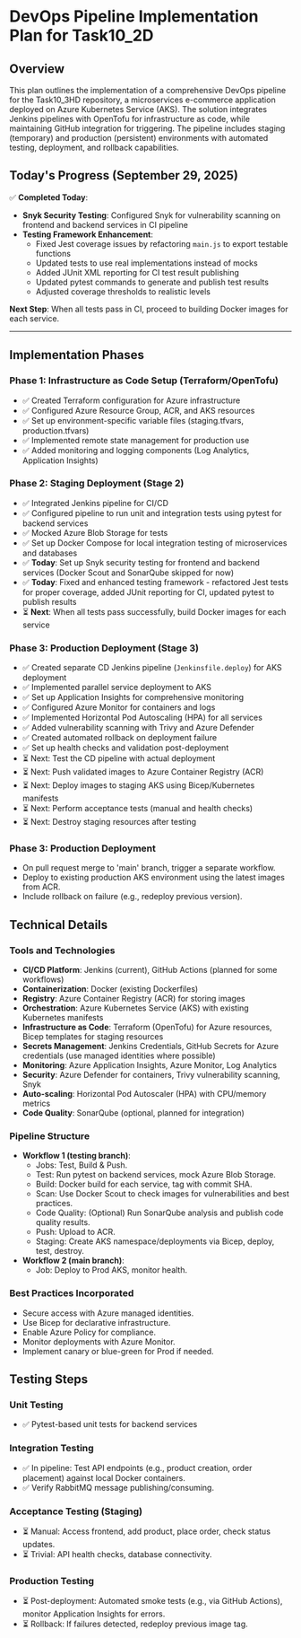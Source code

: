 # DevOps Pipeline Implementation Plan for Task10_2D

## Overview
This plan outlines the implementation of a comprehensive DevOps pipeline for the Task10_3HD repository, a microservices e-commerce application deployed on Azure Kubernetes Service (AKS). The solution integrates Jenkins pipelines with OpenTofu for infrastructure as code, while maintaining GitHub integration for triggering. The pipeline includes staging (temporary) and production (persistent) environments with automated testing, deployment, and rollback capabilities.

## Today's Progress (September 29, 2025)

✅ **Completed Today**:
- **Snyk Security Testing**: Configured Snyk for vulnerability scanning on frontend and backend services in CI pipeline
- **Testing Framework Enhancement**: 
  - Fixed Jest coverage issues by refactoring `main.js` to export testable functions
  - Updated tests to use real implementations instead of mocks
  - Added JUnit XML reporting for CI test result publishing
  - Updated pytest commands to generate and publish test results
  - Adjusted coverage thresholds to realistic levels

**Next Step**: When all tests pass in CI, proceed to building Docker images for each service.

---

## Implementation Phases

### Phase 1: Infrastructure as Code Setup (Terraform/OpenTofu)
- ✅ Created Terraform configuration for Azure infrastructure
- ✅ Configured Azure Resource Group, ACR, and AKS resources
- ✅ Set up environment-specific variable files (staging.tfvars, production.tfvars)
- ✅ Implemented remote state management for production use
- ✅ Added monitoring and logging components (Log Analytics, Application Insights)

### Phase 2: Staging Deployment (Stage 2)
- ✅ Integrated Jenkins pipeline for CI/CD
- ✅ Configured pipeline to run unit and integration tests using pytest for backend services
- ✅ Mocked Azure Blob Storage for tests
- ✅ Set up Docker Compose for local integration testing of microservices and databases
- ✅ **Today**: Set up Snyk security testing for frontend and backend services (Docker Scout and SonarQube skipped for now)
- ✅ **Today**: Fixed and enhanced testing framework - refactored Jest tests for proper coverage, added JUnit reporting for CI, updated pytest to publish results
- ⏳ **Next**: When all tests pass successfully, build Docker images for each service


### Phase 3: Production Deployment (Stage 3)
- ✅ Created separate CD Jenkins pipeline (`Jenkinsfile.deploy`) for AKS deployment
- ✅ Implemented parallel service deployment to AKS
- ✅ Set up Application Insights for comprehensive monitoring
- ✅ Configured Azure Monitor for containers and logs
- ✅ Implemented Horizontal Pod Autoscaling (HPA) for all services
- ✅ Added vulnerability scanning with Trivy and Azure Defender
- ✅ Created automated rollback on deployment failure
- ✅ Set up health checks and validation post-deployment
- ⏳ Next: Test the CD pipeline with actual deployment
- ⏳ Next: Push validated images to Azure Container Registry (ACR)
- ⏳ Next: Deploy images to staging AKS using Bicep/Kubernetes manifests
- ⏳ Next: Perform acceptance tests (manual and health checks)
- ⏳ Next: Destroy staging resources after testing

### Phase 3: Production Deployment
- On pull request merge to 'main' branch, trigger a separate workflow.
- Deploy to existing production AKS environment using the latest images from ACR.
- Include rollback on failure (e.g., redeploy previous version).

## Technical Details

### Tools and Technologies
- **CI/CD Platform**: Jenkins (current), GitHub Actions (planned for some workflows)
- **Containerization**: Docker (existing Dockerfiles)
- **Registry**: Azure Container Registry (ACR) for storing images
- **Orchestration**: Azure Kubernetes Service (AKS) with existing Kubernetes manifests
- **Infrastructure as Code**: Terraform (OpenTofu) for Azure resources, Bicep templates for staging resources
- **Secrets Management**: Jenkins Credentials, GitHub Secrets for Azure credentials (use managed identities where possible)
- **Monitoring**: Azure Application Insights, Azure Monitor, Log Analytics
- **Security**: Azure Defender for containers, Trivy vulnerability scanning, Snyk
- **Auto-scaling**: Horizontal Pod Autoscaler (HPA) with CPU/memory metrics
- **Code Quality**: SonarQube (optional, planned for integration)

### Pipeline Structure
- **Workflow 1 (testing branch)**:
  - Jobs: Test, Build & Push.
  - Test: Run pytest on backend services, mock Azure Blob Storage.
  - Build: Docker build for each service, tag with commit SHA.
  - Scan: Use Docker Scout to check images for vulnerabilities and best practices.
  - Code Quality: (Optional) Run SonarQube analysis and publish code quality results.
  - Push: Upload to ACR.
  - Staging: Create AKS namespace/deployments via Bicep, deploy, test, destroy.
- **Workflow 2 (main branch)**:
  - Job: Deploy to Prod AKS, monitor health.

### Best Practices Incorporated
- Secure access with Azure managed identities.
- Use Bicep for declarative infrastructure.
- Enable Azure Policy for compliance.
- Monitor deployments with Azure Monitor.
- Implement canary or blue-green for Prod if needed.

## Testing Steps

### Unit Testing
- ✅ Pytest-based unit tests for backend services

### Integration Testing
- ✅ In pipeline: Test API endpoints (e.g., product creation, order placement) against local Docker containers.
- ✅ Verify RabbitMQ message publishing/consuming.

### Acceptance Testing (Staging)
- ⏳ Manual: Access frontend, add product, place order, check status updates.
- ⏳ Trivial: API health checks, database connectivity.

### Production Testing
- ⏳ Post-deployment: Automated smoke tests (e.g., via GitHub Actions), monitor Application Insights for errors.
- ⏳ Rollback: If failures detected, redeploy previous image tag.
